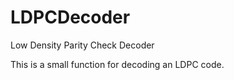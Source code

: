 # LDPCDecoder
Low Density Parity Check Decoder

This is a small function for decoding an LDPC code.
